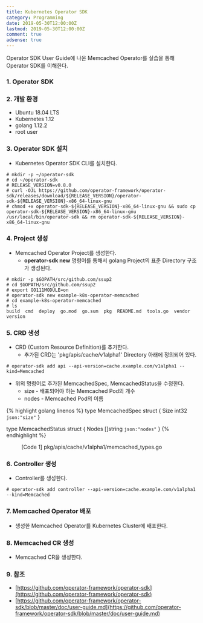 ```yaml
---
title: Kubernetes Operator SDK
category: Programming
date: 2019-05-30T12:00:00Z
lastmod: 2019-05-30T12:00:00Z
comment: true
adsense: true
---
```


Operator SDK User Guide에 나온 Memcached Operator를 실습을 통해 Operator SDK를 이해한다.

### 1. Operator SDK

### 2. 개발 환경

* Ubuntu 18.04 LTS
* Kubernetes 1.12
* golang 1.12.2
* root user

### 3. Operator SDK 설치

* Kubernetes Operator SDK CLI를 설치한다.

~~~
# mkdir -p ~/operator-sdk
# cd ~/operator-sdk
# RELEASE_VERSION=v0.8.0
# curl -OJL https://github.com/operator-framework/operator-sdk/releases/download/${RELEASE_VERSION}/operator-sdk-${RELEASE_VERSION}-x86_64-linux-gnu
# chmod +x operator-sdk-${RELEASE_VERSION}-x86_64-linux-gnu && sudo cp operator-sdk-${RELEASE_VERSION}-x86_64-linux-gnu /usr/local/bin/operator-sdk && rm operator-sdk-${RELEASE_VERSION}-x86_64-linux-gnu
~~~

### 4. Project 생성

* Memcached Operator Project를 생성한다.
  * **operator-sdk new** 명령어를 통해서 golang Project의 표준 Directory 구조가 생성된다.

~~~
# mkdir -p $GOPATH/src/github.com/ssup2 
# cd $GOPATH/src/github.com/ssup2
# export GO111MODULE=on
# operator-sdk new example-k8s-operator-memcached 
# cd example-k8s-operator-memcached
# ls 
build  cmd  deploy  go.mod  go.sum  pkg  README.md  tools.go  vendor  version
~~~

### 5. CRD 생성

* CRD (Custom Resource Definition)를 추가한다.
  * 추가된 CRD는 'pkg/apis/cache/v1alpha1' Directory 아래에 정의되어 있다.

~~~
# operator-sdk add api --api-version=cache.example.com/v1alpha1 --kind=Memcached
~~~

* 위의 명령어로 추가된 MemcachedSpec, MemcachedStatus을 수정한다.
  * size - 배포되어야 하는 Memcached Pod의 개수
  * nodes - Memcached Pod의 이름

{% highlight golang linenos %}
type MemcachedSpec struct {
	Size int32 `json:"size"`
}

type MemcachedStatus struct {
	Nodes []string `json:"nodes"`
}
{% endhighlight %}
<figure>
<figcaption class="caption">[Code 1] pkg/apis/cache/v1alpha1/memcached_types.go</figcaption>
</figure>

### 6. Controller 생성

* Controller를 생성한다.

~~~
# operator-sdk add controller --api-version=cache.example.com/v1alpha1 --kind=Memcached
~~~

### 7. Memcached Operator 배포

* 생성한 Memcached Operator를 Kubernetes Cluster에 배포한다.

### 8. Memcached CR 생성

* Memcached CR을 생성한다.

### 9. 참조

* [https://github.com/operator-framework/operator-sdk](https://github.com/operator-framework/operator-sdk)
* [https://github.com/operator-framework/operator-sdk/blob/master/doc/user-guide.md](https://github.com/operator-framework/operator-sdk/blob/master/doc/user-guide.md)
